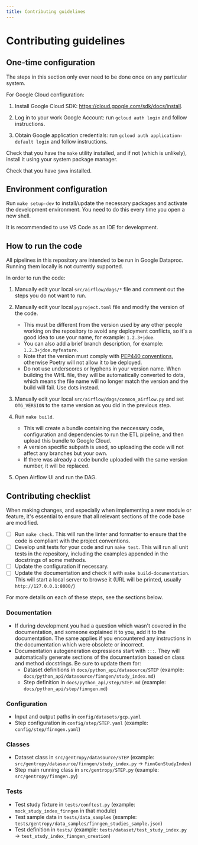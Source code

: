 ```yaml
---
title: Contributing guidelines
---
```


# Contributing guidelines

## One-time configuration

The steps in this section only ever need to be done once on any particular system.

For Google Cloud configuration:

1. Install Google Cloud SDK: https://cloud.google.com/sdk/docs/install.

1. Log in to your work Google Account: run `gcloud auth login` and follow instructions.

1. Obtain Google application credentials: run `gcloud auth application-default login` and follow instructions.

Check that you have the `make` utility installed, and if not (which is unlikely), install it using your system package manager.

Check that you have `java` installed.

## Environment configuration

Run `make setup-dev` to install/update the necessary packages and activate the development environment. You need to do this every time you open a new shell.

It is recommended to use VS Code as an IDE for development.

## How to run the code

All pipelines in this repository are intended to be run in Google Dataproc. Running them locally is not currently supported.

In order to run the code:

1. Manually edit your local `src/airflow/dags/*` file and comment out the steps you do not want to run.

2. Manually edit your local `pyproject.toml` file and modify the version of the code.

   - This must be different from the version used by any other people working on the repository to avoid any deployment conflicts, so it's a good idea to use your name, for example: `1.2.3+jdoe`.
   - You can also add a brief branch description, for example: `1.2.3+jdoe.myfeature`.
   - Note that the version must comply with [PEP440 conventions](https://peps.python.org/pep-0440/#normalization), otherwise Poetry will not allow it to be deployed.
   - Do not use underscores or hyphens in your version name. When building the WHL file, they will be automatically converted to dots, which means the file name will no longer match the version and the build will fail. Use dots instead.

3. Manually edit your local `src/airflow/dags/common_airflow.py` and set `OTG_VERSION` to the same version as you did in the previous step.

4. Run `make build`.

   - This will create a bundle containing the neccessary code, configuration and dependencies to run the ETL pipeline, and then upload this bundle to Google Cloud.
   - A version specific subpath is used, so uploading the code will not affect any branches but your own.
   - If there was already a code bundle uploaded with the same version number, it will be replaced.

5. Open Airflow UI and run the DAG.

## Contributing checklist

When making changes, and especially when implementing a new module or feature, it's essential to ensure that all relevant sections of the code base are modified.

- [ ] Run `make check`. This will run the linter and formatter to ensure that the code is compliant with the project conventions.
- [ ] Develop unit tests for your code and run `make test`. This will run all unit tests in the repository, including the examples appended in the docstrings of some methods.
- [ ] Update the configuration if necessary.
- [ ] Update the documentation and check it with `make build-documentation`. This will start a local server to browse it (URL will be printed, usually `http://127.0.0.1:8000/`)

For more details on each of these steps, see the sections below.

### Documentation

- If during development you had a question which wasn't covered in the documentation, and someone explained it to you, add it to the documentation. The same applies if you encountered any instructions in the documentation which were obsolete or incorrect.
- Documentation autogeneration expressions start with `:::`. They will automatically generate sections of the documentation based on class and method docstrings. Be sure to update them for:
  - Dataset definitions in `docs/python_api/datasource/STEP` (example: `docs/python_api/datasource/finngen/study_index.md`)
  - Step definition in `docs/python_api/step/STEP.md` (example: `docs/python_api/step/finngen.md`)

### Configuration

- Input and output paths in `config/datasets/gcp.yaml`
- Step configuration in `config/step/STEP.yaml` (example: `config/step/finngen.yaml`)

### Classes

- Dataset class in `src/gentropy/datasource/STEP` (example: `src/gentropy/datasource/finngen/study_index.py` → `FinnGenStudyIndex`)
- Step main running class in `src/gentropy/STEP.py` (example: `src/gentropy/finngen.py`)

### Tests

- Test study fixture in `tests/conftest.py` (example: `mock_study_index_finngen` in that module)
- Test sample data in `tests/data_samples` (example: `tests/gentropy/data_samples/finngen_studies_sample.json`)
- Test definition in `tests/` (example: `tests/dataset/test_study_index.py` → `test_study_index_finngen_creation`)
